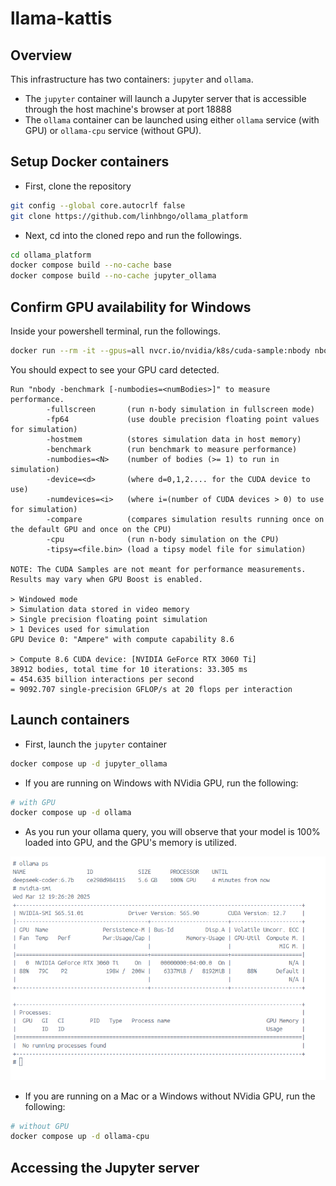 # llama-kattis

## Overview

This infrastructure has two containers: `jupyter` and `ollama`. 
- The `jupyter` container will launch a Jupyter server that is accessible through the 
host machine's browser at port 18888
- The `ollama` container can be launched using either `ollama` service (with GPU) or `ollama-cpu` service (without GPU). 

## Setup Docker containers

- First, clone the repository

~~~bash
git config --global core.autocrlf false
git clone https://github.com/linhbngo/ollama_platform
~~~

- Next, cd into the cloned repo and run the followings. 

~~~bash
cd ollama_platform
docker compose build --no-cache base
docker compose build --no-cache jupyter_ollama
~~~

## Confirm GPU availability for Windows

Inside your powershell terminal, run the followings. 

~~~bash
docker run --rm -it --gpus=all nvcr.io/nvidia/k8s/cuda-sample:nbody nbody -gpu -benchmark
~~~

You should expect to see your GPU card detected. 

~~~output
Run "nbody -benchmark [-numbodies=<numBodies>]" to measure performance.
        -fullscreen       (run n-body simulation in fullscreen mode)
        -fp64             (use double precision floating point values for simulation)
        -hostmem          (stores simulation data in host memory)
        -benchmark        (run benchmark to measure performance)
        -numbodies=<N>    (number of bodies (>= 1) to run in simulation)
        -device=<d>       (where d=0,1,2.... for the CUDA device to use)
        -numdevices=<i>   (where i=(number of CUDA devices > 0) to use for simulation)
        -compare          (compares simulation results running once on the default GPU and once on the CPU)
        -cpu              (run n-body simulation on the CPU)
        -tipsy=<file.bin> (load a tipsy model file for simulation)

NOTE: The CUDA Samples are not meant for performance measurements. Results may vary when GPU Boost is enabled.

> Windowed mode
> Simulation data stored in video memory
> Single precision floating point simulation
> 1 Devices used for simulation
GPU Device 0: "Ampere" with compute capability 8.6

> Compute 8.6 CUDA device: [NVIDIA GeForce RTX 3060 Ti]
38912 bodies, total time for 10 iterations: 33.305 ms
= 454.635 billion interactions per second
= 9092.707 single-precision GFLOP/s at 20 flops per interaction
~~~

## Launch containers

- First, launch the `jupyter` container

~~~bash
docker compose up -d jupyter_ollama
~~~

- If you are running on Windows with NVidia GPU, run the following:

~~~bash
# with GPU
docker compose up -d ollama
~~~

- As you run your ollama query, you will observe that your model is 100% loaded into 
GPU, and the GPU's memory is utilized. 

![](figures/nvidia-smi.png)

- If you are running on a Mac or a Windows without NVidia GPU, run the following:

~~~bash
# without GPU
docker compose up -d ollama-cpu
~~~

## Accessing the Jupyter server




